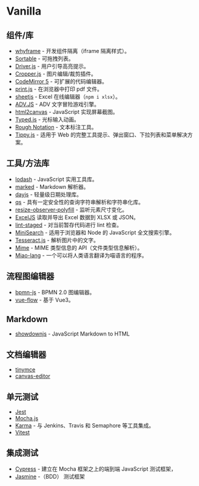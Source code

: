 # Vanilla

## 组件/库

- [whyframe](https://whyframe.dev/) - 开发组件隔离（iframe 隔离样式）。
- [Sortable](https://github.com/SortableJS/Sortable) - 可拖拽列表。
- [Driver.js](https://github.com/kamranahmedse/driver.js) - 用户引导高亮提示。
- [Cropper.js](https://github.com/fengyuanchen/cropperjs) - 图片编辑/裁剪插件。
- [CodeMirror 5](https://github.com/codemirror/codemirror5) - 可扩展的代码编辑器。
- [print.js](https://github.com/crabbly/print.js) - 在浏览器中打印 pdf 文件。
- [sheetjs](https://github.com/SheetJS/sheetjs) - Excel 在线编辑器（`npm i xlsx`）。
- [ADV.JS](https://github.com/YunYouJun/advjs) - ADV 文字冒险游戏引擎。
- [html2canvas](https://github.com/niklasvh/html2canvas) - JavaScript 实现屏幕截图。
- [Typed.js](https://github.com/mattboldt/typed.js) - 光标输入动画。
- [Rough Notation](https://github.com/rough-stuff/rough-notation) - 文本标注工具。
- [Tippy.js](https://github.com/atomiks/tippyjs) - 适用于 Web 的完整工具提示、弹出窗口、下拉列表和菜单解决方案。

## 工具/方法库

- [lodash](https://github.com/lodash/lodash) - JavaScript 实用工具库。
- [marked](https://github.com/markedjs/marked) - Markdown 解析器。
- [dayjs](https://github.com/iamkun/dayjs) - 轻量级日期处理库。
- [qs](https://github.com/ljharb/qs) - 具有一定安全性的查询字符串解析和字符串化库。
- [resize-observer-polyfill](https://github.com/que-etc/resize-observer-polyfill) - 监听元素尺寸变化。
- [ExcelJS](https://github.com/exceljs/exceljs/tree/master) 读取并导出 Excel 数据到 XLSX 或 JSON。
- [lint-staged](https://github.com/lint-staged/lint-staged) - 对当前暂存代码进行 lint 检查。
- [MiniSearch](https://github.com/lucaong/minisearch/) - 适用于浏览器和 Node 的 JavaScript 全文搜索引擎。
- [Tesseract.js](https://github.com/naptha/tesseract.js) - 解析图片中的文字。
- [Mime](https://github.com/broofa/mime) - MIME 类型信息的 API（文件类型信息解析）。
- [Miao-lang](https://github.com/miao-lang/miao-lang/tree/master) - 一个可以将人类语言翻译为喵语言的程序。

## 流程图编辑器

- [bpmn-js](https://github.com/bpmn-io/bpmn-js) - BPMN 2.0 图编辑器。
- [vue-flow](https://github.com/bcakmakoglu/vue-flow) - 基于 Vue3。

## Markdown

- [showdownjs](https://github.com/showdownjs/showdown) - JavaScript Markdown to HTML

## 文档编辑器

- [tinymce](https://github.com/tinymce/tinymce)
- [canvas-editor](https://github.com/Hufe921/canvas-editor?tab=readme-ov-file)

## 单元测试

- [Jest](https://github.com/jestjs/jest)
- [Mocha.js](https://github.com/mochajs/mocha)
- [Karma](https://github.com/karma-runner/karma) - 与 Jenkins、Travis 和 Semaphore 等工具集成。
- [Vitest](https://vitest.dev/)


## 集成测试

- [Cypress](https://www.cypress.io/) - 建立在 Mocha 框架之上的端到端 JavaScript 测试框架，
- [Jasmine](https://github.com/jasmine/jasmine) -（BDD） 测试框架
